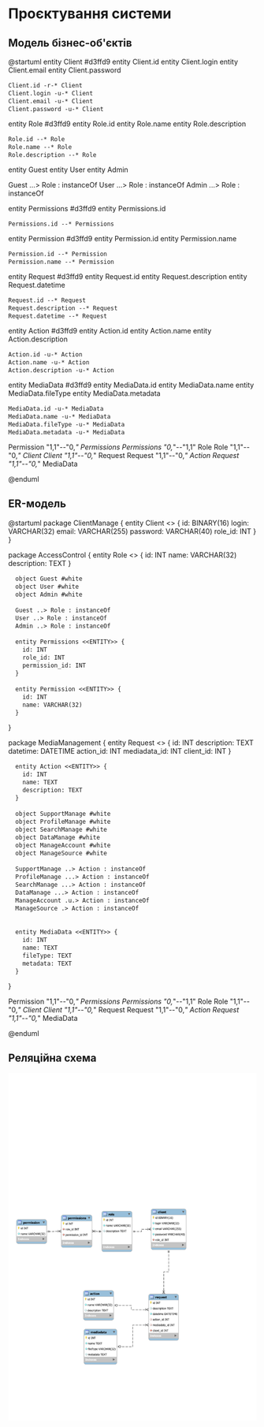 # Проєктування системи

## Модель бізнес-об'єктів

@startuml
  entity Client #d3ffd9
    entity Client.id
    entity Client.login
    entity Client.email
    entity Client.password

    Client.id -r-* Client
    Client.login -u-* Client
    Client.email -u-* Client
    Client.password -u-* Client

  entity Role #d3ffd9
    entity Role.id
    entity Role.name
    entity Role.description

    Role.id --* Role
    Role.name --* Role
    Role.description --* Role

  entity Guest
  entity User
  entity Admin

  Guest ...> Role : instanceOf
  User ...> Role : instanceOf
  Admin ...> Role : instanceOf

  entity Permissions #d3ffd9
    entity Permissions.id

    Permissions.id --* Permissions

  entity Permission #d3ffd9
    entity Permission.id
    entity Permission.name

    Permission.id --* Permission
    Permission.name --* Permission

  entity Request #d3ffd9
    entity Request.id
    entity Request.description
    entity Request.datetime
  
    Request.id --* Request
    Request.description --* Request
    Request.datetime --* Request

  entity Action #d3ffd9
    entity Action.id
    entity Action.name
    entity Action.description

    Action.id -u-* Action
    Action.name -u-* Action
    Action.description -u-* Action

  entity MediaData #d3ffd9
    entity MediaData.id
    entity MediaData.name
    entity MediaData.fileType
    entity MediaData.metadata

    MediaData.id -u-* MediaData
    MediaData.name -u-* MediaData
    MediaData.fileType -u-* MediaData
    MediaData.metadata -u-* MediaData

  Permission "1,1"--"0,*" Permissions
  Permissions "0,*"--"1,1" Role
  Role "1,1"--"0,*" Client
  Client "1,1"--"0,*" Request
  Request "1,1"--"0,*" Action
  Request "1,1"--"0,*" MediaData

@enduml

## ER-модель

@startuml
  package ClientManage {
      entity Client <<ENTITY>> {
        id: BINARY(16)
        login: VARCHAR(32)
        email: VARCHAR(255)
        password: VARCHAR(40)
        role_id: INT
      }
  }

  package AccessControl {
      entity Role <<ENTITY>> {
        id: INT
        name: VARCHAR(32)
        description: TEXT
      }

      object Guest #white
      object User #white
      object Admin #white

      Guest ..> Role : instanceOf
      User ..> Role : instanceOf
      Admin ..> Role : instanceOf

      entity Permissions <<ENTITY>> {
        id: INT
        role_id: INT
        permission_id: INT
      }

      entity Permission <<ENTITY>> {
        id: INT
        name: VARCHAR(32)
      }
  }

  package MediaManagement {
      entity Request <<ENTITY>> {
        id: INT
        description: TEXT
        datetime: DATETIME
        action_id: INT
        mediadata_id: INT
        client_id: INT
      }

      entity Action <<ENTITY>> {
        id: INT
        name: TEXT
        description: TEXT
      }

      object SupportManage #white
      object ProfileManage #white
      object SearchManage #white
      object DataManage #white
      object ManageAccount #white
      object ManageSource #white

      SupportManage ..> Action : instanceOf
      ProfileManage ...> Action : instanceOf
      SearchManage ...> Action : instanceOf
      DataManage ...> Action : instanceOf
      ManageAccount .u.> Action : instanceOf
      ManageSource .> Action : instanceOf


      entity MediaData <<ENTITY>> {
        id: INT
        name: TEXT
        fileType: TEXT
        metadata: TEXT
      }
  }

  Permission "1,1"--"0,*" Permissions
  Permissions "0,*"--"1,1" Role
  Role "1,1"--"0,*" Client
  Client "1,1"--"0,*" Request
  Request "1,1"--"0,*" Action
  Request "1,1"--"0,*" MediaData

@enduml

## Реляційна схема

<p align="center">
  <img src="./media/Relation.svg" width="600">
</p>
